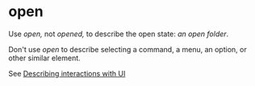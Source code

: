 # open

Use *open,* not *opened,* to describe the open state: *an open folder*.

Don't use *open* to describe selecting a command, a menu, an option, or other similar element.

See [Describing interactions with UI](/style-guide/procedures-instructions/describing-interactions-with-ui)
